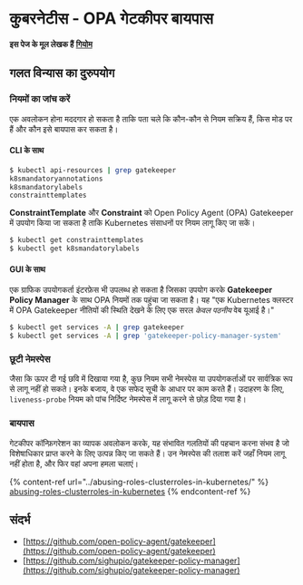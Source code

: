 # कुबरनेटीस - OPA गेटकीपर बायपास

**इस पेज के मूल लेखक हैं** [**गियोम**](https://www.linkedin.com/in/guillaume-c-ab4b9a196/en)

## गलत विन्यास का दुरुपयोग

### नियमों का जांच करें

एक अवलोकन होना मददगार हो सकता है ताकि पता चले कि कौन-कौन से नियम सक्रिय हैं, किस मोड पर हैं और कौन इसे बायपास कर सकता है।

#### CLI के साथ
```bash
$ kubectl api-resources | grep gatekeeper
k8smandatoryannotations                                                             constraints.gatekeeper.sh/v1beta1                  false        K8sMandatoryAnnotations
k8smandatorylabels                                                                  constraints.gatekeeper.sh/v1beta1                  false        K8sMandatoryLabel
constrainttemplates                                                                 templates.gatekeeper.sh/v1                         false        ConstraintTemplate
```
**ConstraintTemplate** और **Constraint** को Open Policy Agent (OPA) Gatekeeper में उपयोग किया जा सकता है ताकि Kubernetes संसाधनों पर नियम लागू किए जा सकें।
```bash
$ kubectl get constrainttemplates
$ kubectl get k8smandatorylabels
```
#### GUI के साथ

एक ग्राफिक उपयोगकर्ता इंटरफ़ेस भी उपलब्ध हो सकता है जिसका उपयोग करके **Gatekeeper Policy Manager** के साथ OPA नियमों तक पहुंचा जा सकता है। यह "एक Kubernetes क्लस्टर में OPA Gatekeeper नीतियों की स्थिति देखने के लिए एक सरल _केवल पठनीय_ वेब यूआई है।"
```bash
$ kubectl get services -A | grep gatekeeper
$ kubectl get services -A | grep 'gatekeeper-policy-manager-system'
```
### छूटी नेमस्पेस

जैसा कि ऊपर दी गई छवि में दिखाया गया है, कुछ नियम सभी नेमस्पेस या उपयोगकर्ताओं पर सार्वत्रिक रूप से लागू नहीं हो सकते। इनके बजाय, वे एक सफेद सूची के आधार पर काम करते हैं। उदाहरण के लिए, `liveness-probe` नियम को पांच निर्दिष्ट नेमस्पेस में लागू करने से छोड़ दिया गया है।

### बायपास

गेटकीपर कॉन्फ़िगरेशन का व्यापक अवलोकन करके, यह संभावित गलतियों की पहचान करना संभव है जो विशेषाधिकार प्राप्त करने के लिए उत्पन्न किए जा सकते हैं। उन नेमस्पेस की तलाश करें जहाँ नियम लागू नहीं होता है, और फिर वहां अपना हमला चलाएं।

{% content-ref url="../abusing-roles-clusterroles-in-kubernetes/" %}
[abusing-roles-clusterroles-in-kubernetes](../abusing-roles-clusterroles-in-kubernetes/)
{% endcontent-ref %}

## संदर्भ

* [https://github.com/open-policy-agent/gatekeeper](https://github.com/open-policy-agent/gatekeeper)
* [https://github.com/sighupio/gatekeeper-policy-manager](https://github.com/sighupio/gatekeeper-policy-manager)
